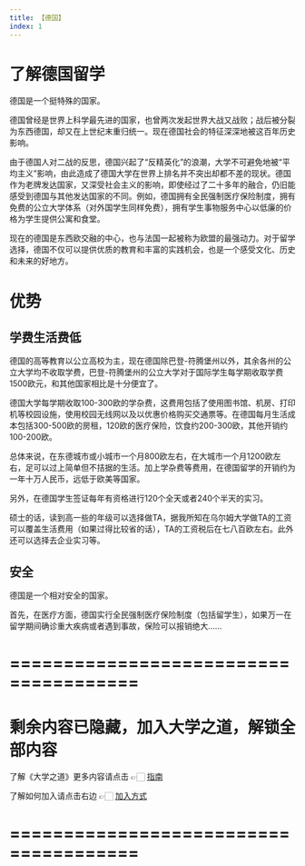```yaml
---
title: 【德国】
index: 1
---
```


# 了解德国留学

德国是一个挺特殊的国家。

德国曾经是世界上科学最先进的国家，也曾两次发起世界大战又战败；战后被分裂为东西德国，却又在上世纪末重归统一。现在德国社会的特征深深地被这百年历史影响。

由于德国人对二战的反思，德国兴起了“反精英化”的浪潮，大学不可避免地被“平均主义”影响，由此造成了德国大学在世界上排名并不突出却都不差的现状。德国作为老牌发达国家，又深受社会主义的影响，即使经过了二十多年的融合，仍旧能感受到德国与其他发达国家的不同。例如，德国拥有全民强制医疗保险制度，拥有免费的公立大学体系（对外国学生同样免费），拥有学生事物服务中心以低廉的价格为学生提供公寓和食堂。

现在的德国是东西欧交融的中心，也与法国一起被称为欧盟的最强动力。对于留学选择，德国不仅可以提供优质的教育和丰富的实践机会，也是一个感受文化、历史和未来的好地方。

# 优势

## 学费生活费低

德国的高等教育以公立高校为主，现在德国除巴登-符腾堡州以外，其余各州的公立大学均不收取学费，巴登-符腾堡州的公立大学对于国际学生每学期收取学费1500欧元，和其他国家相比是十分便宜了。

德国大学每学期收取100-300欧的学杂费，这费用包括了使用图书馆、机房、打印机等校园设施，使用校园无线网以及以优惠价格购买交通票等。在德国每月生活成本包括300-500欧的房租，120欧的医疗保险，饮食约200-300欧，其他开销约100-200欧。

总体来说，在东德城市或小城市一个月800欧左右，在大城市一个月1200欧左右，足可以过上简单但不拮据的生活。加上学杂费等费用，在德国留学的开销约为一年十万人民币，远低于欧美等国家。

另外，在德国学生签证每年有资格进行120个全天或者240个半天的实习。

硕士的话，读到高一些的年级可以选择做TA，据我所知在乌尔姆大学做TA的工资可以覆盖生活费用（如果过得比较省的话），TA的工资税后在七八百欧左右。此外还可以选择去企业实习等。

## 安全

德国是一个相对安全的国家。

首先，在医疗方面，德国实行全民强制医疗保险制度（包括留学生），如果万一在留学期间确诊重大疾病或者遇到事故，保险可以报销绝大……

# ======================================

# 剩余内容已隐藏，加入大学之道，解锁全部内容

了解《大学之道》更多内容请点击 👉🏻 [指南](/pay/daxuezhidao)

了解如何加入请点击右边 👉🏻 [加入方式](/pay/jiaru)

# ======================================